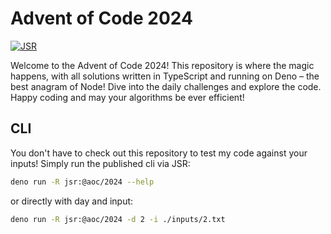 # Advent of Code 2024

[![JSR](https://jsr.io/badges/@aoc/2024)](https://jsr.io/@aoc/2024)

Welcome to the Advent of Code 2024! This repository is where the magic happens,
with all solutions written in TypeScript and running on Deno – the best anagram
of Node! Dive into the daily challenges and explore the code. Happy coding and
may your algorithms be ever efficient!

## CLI

You don't have to check out this repository to test my code against your inputs!
Simply run the published cli via JSR:

```bash
deno run -R jsr:@aoc/2024 --help
```

or directly with day and input:

```bash
deno run -R jsr:@aoc/2024 -d 2 -i ./inputs/2.txt
```
